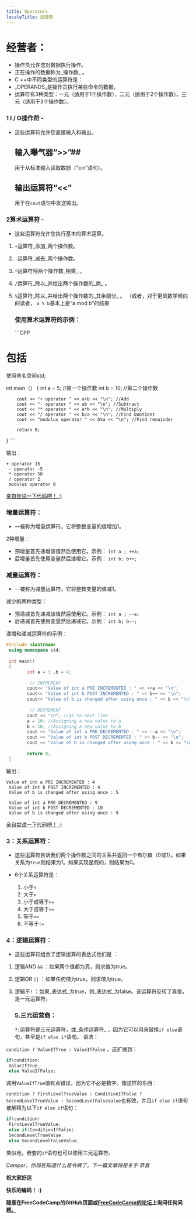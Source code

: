 ```yaml
---
title: Operators
localeTitle: 运营商
---
```

# 经营者：

*   操作员允许您对数据执行操作。
*   正在操作的数据称为_操作数_ 。
*   C ++中不同类型的运算符是：
*   _OPERANDS_是操作员执行某些命令的数据。
*   运算符有3种类型：一元（适用于1个操作数），二元（适用于2个操作数），三元（适用于3个操作数）。

### 1 I / O操作符 -

*   这些运算符允许您直接输入和输出。
    
    ## 输入曝气器“>>”##
    
    用于从标准输入读取数据（“cin”语句）。
    
    ## 输出运算符“<<”
    
    用于在`cout`语句中发送输出。
    

### 2算术运算符 -

*   这些运算符允许您执行基本的算术运算。

1.  `+`运算符_添加_两个操作数。
    
2.  `-`运算符_减去_两个操作数。
    
3.  `*`运算符将两个操作数_相乘_ 。
    
4.  `/`运算符_除以_并给出两个操作数的_商_ 。
    
5.  `%`运算符_除以_并给出两个操作数的_其余部分_ 。 （或者，对于更具数学倾向的读者， `a % b`基本上是“a mod b”的结果
    
    ### 使用算术运算符的示例：
    
    \`\`\`CPP
    

# 包括

使用命名空间std;

int main（） { int a = 5; //第一个操作数 int b = 10; //第二个操作数
```
    cout << "+ operator " << a+b << "\n"; //Add 
    cout << "- operator " << ab << "\n"; //Subtract 
    cout << "* operator " << a*b << "\n"; //Multiply 
    cout << "/ operator " << b/a << "\n"; //Find Quotient 
    cout << "modulus operator " << b%a << "\n"; //Find remainder 
 
    return 0; 
```

} \`\`\`

输出：
```
+ operator 15 
 - operator -5 
 * operator 50 
 / operator 2 
 modulus operator 0 
```

[亲自尝试一下代码吧！ :)](https://repl.it/Mge9)

### 增量运算符：

*   `++`被称为增量运算符。它将整数变量的值增加1。

2种增量：

*   预增量首先递增该值然后使用它。示例： `int a ; ++a;`
*   后增量首先使用变量然后递增它。示例： `int b; b++;`

### 减量运算符：

*   `--`被称为减量运算符。它将整数变量的值减1。

减少的两种类型：

*   预递减首先递减该值然后使用它。示例： `int a ; --a;`
*   后递减首先使用变量然后递减它。示例： `int b; b--;`

递增和递减运算符的示例：

```cpp
#include <iostream> 
 using namespace std; 
 
 int main() 
 { 
        int a = 3 ,b = 4; 
 
         // INCREMENT 
        cout<< "Value of int a PRE INCREMENTED : " << ++a << "\n"; 
        cout<< "Value of int b POST INCREMENTED : " << b++ << "\n"; 
        cout<< "Value of b is changed after using once : " << b << "\n"; 
 
         // DECREMENT 
        cout << "\n"; //go to next line 
        a = 10; //Assigning a new value to a 
        b = 10; //Assigning a new value to b 
        cout << "Value of int a PRE DECREMENTED : " << --a << "\n"; 
        cout << "Value of int b POST DECREMENTED : " << b-- << "\n"; 
        cout << "Value of b is changed after using once : " << b << "\n"; 
 
        return 0; 
 } 
```

输出：
```
Value of int a PRE INCREMENTED : 4 
 Value of int b POST INCREMENTED : 4 
 Value of b is changed after using once : 5 
 
 Value of int a PRE DECREMENTED : 9 
 Value of int b POST DECREMENTED : 10 
 Value of b is changed after using once : 9 
```

[亲自尝试一下代码吧！ :)](https://repl.it/Mgg4/2)

### 3：关系运算符：

*   这些运算符告诉我们两个操作数之间的关系并返回一个布尔值（0或1）。如果关系为`true`则结果为1。如果实现是假的，则结果为0。
    
*   6个关系运算符是：
    
    1.  小于`<`
    2.  大于`>`
    3.  小于或等于`<=`
    4.  大于或等于`>=`
    5.  等于`==`
    6.  不等于`!=`

### 4：逻辑运算符：

*   这些运算符组合了逻辑运算的表达式他们是 ：

1.  逻辑AND `&&` ：如果两个值都为真，则求值为true。
    
2.  逻辑OR `||` ：如果任何值为true，则求值为true。
    
3.  逻辑不`!` ：如果_表达式_为true，则_表达式_为false。该运算符反转了真值，是一元运算符。
    
    ### 5.三元运营商：
    
    `?:`运算符是三元运算符，或_条件运算符_ ，因为它可以用来替换`if else`语句，甚至是`if else if`语句。 语法：
    

`condition ? ValueIfTrue : ValueIfFalse` 。这扩展到：

```cpp
if(condition) 
 ValueIfTrue; 
 else ValueIfFalse; 
```

调用`ValueIfTrue`值有点错误，因为它不必是数字。像这样的东西：

`condition ? FirstLevelTrueValue : ConditionIfFalse ? SecondLevelTrueValue : SecondLevelFalseValue`也有效，并且`if else if`语句被解释为以下`if else if`语句：

```cpp
if(condition) 
 FirstLevelTrueValue; 
 else if(ConditionIfFalse) 
 SecondLevelTrueValue; 
 else SecondLevelFalseValue; 
```

类似地，嵌套的`if`语句也可以使用三元运算符。

_Camper，你现在知道什么是令牌了。下一篇文章将是关于_ _恭喜_

**祝大家好运**

**快乐的编码！ :)**

**随意在FreeCodeCamp的GitHub页面或[FreeCodeCamp的论坛](https://forum.freecodecamp.org/)上询问任何问题[。](https://forum.freecodecamp.org/)**
